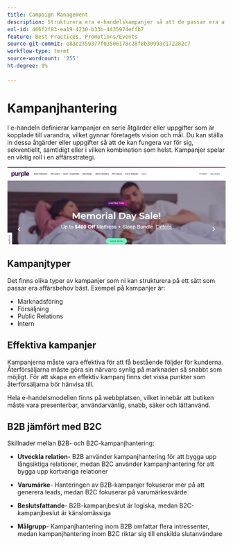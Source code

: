 ```yaml
---
title: Campaign Management
description: Strukturera era e-handelskampanjer så att de passar era affärsbehov.
exl-id: 466f2f83-ea19-4230-b33b-4435974effb7
feature: Best Practices, Promotions/Events
source-git-commit: e83e2359377f03506178c28f8b30993c172282c7
workflow-type: tm+mt
source-wordcount: '255'
ht-degree: 0%

---
```


# Kampanjhantering

I e-handeln definierar kampanjer en serie åtgärder eller uppgifter som är kopplade till varandra, vilket gynnar företagets vision och mål. Du kan ställa in dessa åtgärder eller uppgifter så att de kan fungera var för sig, sekventiellt, samtidigt eller i vilken kombination som helst. Kampanjer spelar en viktig roll i en affärsstrategi.

![Exempel på kampanjbild](../../assets/playbooks/campaign-example.png)

## Kampanjtyper

Det finns olika typer av kampanjer som ni kan strukturera på ett sätt som passar era affärsbehov bäst. Exempel på kampanjer är:

- Marknadsföring
- Försäljning
- Public Relations
- Intern

## Effektiva kampanjer

Kampanjerna måste vara effektiva för att få bestående följder för kunderna. Återförsäljarna måste göra sin närvaro synlig på marknaden så snabbt som möjligt. För att skapa en effektiv kampanj finns det vissa punkter som återförsäljarna bör hänvisa till.

Hela e-handelsmodellen finns på webbplatsen, vilket innebär att butiken måste vara presenterbar, användarvänlig, snabb, säker och lättanvänd.

## B2B jämfört med B2C

Skillnader mellan B2B- och B2C-kampanjhantering:

- **Utveckla relation**- B2B använder kampanjhantering för att bygga upp långsiktiga relationer, medan B2C använder kampanjhantering för att bygga upp kortvariga relationer

- **Varumärke**- Hanteringen av B2B-kampanjer fokuserar mer på att generera leads, medan B2C fokuserar på varumärkesvärde

- **Beslutsfattande**- B2B-kampanjbeslut är logiska, medan B2C-kampanjbeslut är känslomässiga

- **Målgrupp**- Kampanjhantering inom B2B omfattar flera intressenter, medan kampanjhantering inom B2C riktar sig till enskilda slutanvändare
